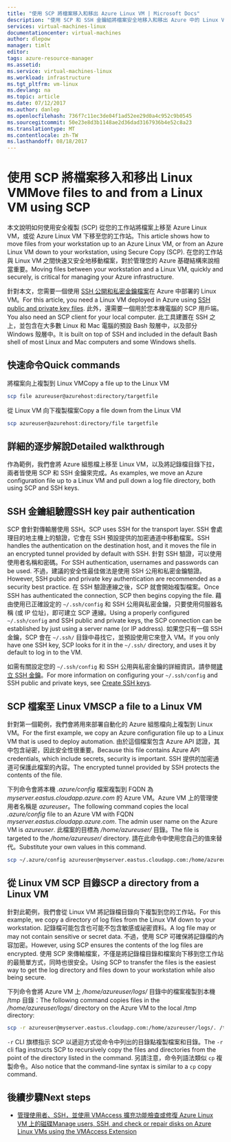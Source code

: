 ```yaml
---
title: "使用 SCP 將檔案移入和移出 Azure Linux VM | Microsoft Docs"
description: "使用 SCP 和 SSH 金鑰組將檔案安全地移入和移出 Azure 中的 Linux VM。"
services: virtual-machines-linux
documentationcenter: virtual-machines
author: dlepow
manager: timlt
editor: 
tags: azure-resource-manager
ms.assetid: 
ms.service: virtual-machines-linux
ms.workload: infrastructure
ms.tgt_pltfrm: vm-linux
ms.devlang: na
ms.topic: article
ms.date: 07/12/2017
ms.author: danlep
ms.openlocfilehash: 736f7c11ec3de04f1ad52ee29d0a4c952c9b0545
ms.sourcegitcommit: 50e23e8d3b1148ae2d36dad3167936b4e52c8a23
ms.translationtype: MT
ms.contentlocale: zh-TW
ms.lasthandoff: 08/18/2017
---
```

# <a name="move-files-to-and-from-a-linux-vm-using-scp"></a><span data-ttu-id="16a8f-103">使用 SCP 將檔案移入和移出 Linux VM</span><span class="sxs-lookup"><span data-stu-id="16a8f-103">Move files to and from a Linux VM using SCP</span></span>

<span data-ttu-id="16a8f-104">本文說明如何使用安全複製 (SCP) 從您的工作站將檔案上移至 Azure Linux VM，或從 Azure Linux VM 下移至您的工作站。</span><span class="sxs-lookup"><span data-stu-id="16a8f-104">This article shows how to move files from your workstation up to an Azure Linux VM, or from an Azure Linux VM down to your workstation, using Secure Copy (SCP).</span></span> <span data-ttu-id="16a8f-105">在您的工作站與 Linux VM 之間快速又安全地移動檔案，對於管理您的 Azure 基礎結構來說相當重要。</span><span class="sxs-lookup"><span data-stu-id="16a8f-105">Moving files between your workstation and a Linux VM, quickly and securely, is critical for managing your Azure infrastructure.</span></span> 

<span data-ttu-id="16a8f-106">針對本文，您需要一個使用 [SSH 公開和私密金鑰檔案](mac-create-ssh-keys.md?toc=%2fazure%2fvirtual-machines%2flinux%2ftoc.json)在 Azure 中部署的 Linux VM。</span><span class="sxs-lookup"><span data-stu-id="16a8f-106">For this article, you need a Linux VM deployed in Azure using [SSH public and private key files](mac-create-ssh-keys.md?toc=%2fazure%2fvirtual-machines%2flinux%2ftoc.json).</span></span> <span data-ttu-id="16a8f-107">此外，還需要一個用於您本機電腦的 SCP 用戶端。</span><span class="sxs-lookup"><span data-stu-id="16a8f-107">You also need an SCP client for your local computer.</span></span> <span data-ttu-id="16a8f-108">此工具建置在 SSH 之上，並包含在大多數 Linux 和 Mac 電腦的預設 Bash 殼層中，以及部分 Windows 殼層中。</span><span class="sxs-lookup"><span data-stu-id="16a8f-108">It is built on top of SSH and included in the default Bash shell of most Linux and Mac computers and some Windows shells.</span></span>

## <a name="quick-commands"></a><span data-ttu-id="16a8f-109">快速命令</span><span class="sxs-lookup"><span data-stu-id="16a8f-109">Quick commands</span></span>

<span data-ttu-id="16a8f-110">將檔案向上複製到 Linux VM</span><span class="sxs-lookup"><span data-stu-id="16a8f-110">Copy a file up to the Linux VM</span></span>

```bash
scp file azureuser@azurehost:directory/targetfile
```

<span data-ttu-id="16a8f-111">從 Linux VM 向下複製檔案</span><span class="sxs-lookup"><span data-stu-id="16a8f-111">Copy a file down from the Linux VM</span></span>

```bash
scp azureuser@azurehost:directory/file targetfile
```

## <a name="detailed-walkthrough"></a><span data-ttu-id="16a8f-112">詳細的逐步解說</span><span class="sxs-lookup"><span data-stu-id="16a8f-112">Detailed walkthrough</span></span>

<span data-ttu-id="16a8f-113">作為範例，我們會將 Azure 組態檔上移至 Linux VM，以及將記錄檔目錄下拉，兩者皆使用 SCP 和 SSH 金鑰來完成。</span><span class="sxs-lookup"><span data-stu-id="16a8f-113">As examples, we move an Azure configuration file up to a Linux VM and pull down a log file directory, both using SCP and SSH keys.</span></span>   

## <a name="ssh-key-pair-authentication"></a><span data-ttu-id="16a8f-114">SSH 金鑰組驗證</span><span class="sxs-lookup"><span data-stu-id="16a8f-114">SSH key pair authentication</span></span>

<span data-ttu-id="16a8f-115">SCP 會針對傳輸層使用 SSH。</span><span class="sxs-lookup"><span data-stu-id="16a8f-115">SCP uses SSH for the transport layer.</span></span> <span data-ttu-id="16a8f-116">SSH 會處理目的地主機上的驗證，它會在 SSH 預設提供的加密通道中移動檔案。</span><span class="sxs-lookup"><span data-stu-id="16a8f-116">SSH handles the authentication on the destination host, and it moves the file in an encrypted tunnel provided by default with SSH.</span></span> <span data-ttu-id="16a8f-117">針對 SSH 驗證，可以使用使用者名稱和密碼。</span><span class="sxs-lookup"><span data-stu-id="16a8f-117">For SSH authentication, usernames and passwords can be used.</span></span> <span data-ttu-id="16a8f-118">不過，建議的安全性最佳做法是使用 SSH 公用和私密金鑰驗證。</span><span class="sxs-lookup"><span data-stu-id="16a8f-118">However, SSH public and private key authentication are recommended as a security best practice.</span></span> <span data-ttu-id="16a8f-119">在 SSH 驗證連線之後，SCP 就會開始複製檔案。</span><span class="sxs-lookup"><span data-stu-id="16a8f-119">Once SSH has authenticated the connection, SCP then begins copying the file.</span></span> <span data-ttu-id="16a8f-120">藉由使用已正確設定的 `~/.ssh/config` 和 SSH 公用與私密金鑰，只要使用伺服器名稱 (或 IP 位址)，即可建立 SCP 連線。</span><span class="sxs-lookup"><span data-stu-id="16a8f-120">Using a properly configured `~/.ssh/config` and SSH public and private keys, the SCP connection can be established by just using a server name (or IP address).</span></span> <span data-ttu-id="16a8f-121">如果您只有一個 SSH 金鑰，SCP 會在 `~/.ssh/` 目錄中尋找它，並預設使用它來登入 VM。</span><span class="sxs-lookup"><span data-stu-id="16a8f-121">If you only have one SSH key, SCP looks for it in the `~/.ssh/` directory, and uses it by default to log in to the VM.</span></span>

<span data-ttu-id="16a8f-122">如需有關設定您的 `~/.ssh/config` 和 SSH 公用與私密金鑰的詳細資訊，請參閱[建立 SSH 金鑰](mac-create-ssh-keys.md?toc=%2fazure%2fvirtual-machines%2flinux%2ftoc.json)。</span><span class="sxs-lookup"><span data-stu-id="16a8f-122">For more information on configuring your `~/.ssh/config` and SSH public and private keys, see [Create SSH keys](mac-create-ssh-keys.md?toc=%2fazure%2fvirtual-machines%2flinux%2ftoc.json).</span></span>

## <a name="scp-a-file-to-a-linux-vm"></a><span data-ttu-id="16a8f-123">SCP 檔案至 Linux VM</span><span class="sxs-lookup"><span data-stu-id="16a8f-123">SCP a file to a Linux VM</span></span>

<span data-ttu-id="16a8f-124">針對第一個範例，我們會將用來部署自動化的 Azure 組態檔向上複製到 Linux VM。</span><span class="sxs-lookup"><span data-stu-id="16a8f-124">For the first example, we copy an Azure configuration file up to a Linux VM that is used to deploy automation.</span></span> <span data-ttu-id="16a8f-125">由於這個檔案包含 Azure API 認證，其中包含祕密，因此安全性很重要。</span><span class="sxs-lookup"><span data-stu-id="16a8f-125">Because this file contains Azure API credentials, which include secrets, security is important.</span></span> <span data-ttu-id="16a8f-126">SSH 提供的加密通道可保護此檔案的內容。</span><span class="sxs-lookup"><span data-stu-id="16a8f-126">The encrypted tunnel provided by SSH protects the contents of the file.</span></span>

<span data-ttu-id="16a8f-127">下列命令會將本機 *.azure/config* 檔案複製到 FQDN 為 *myserver.eastus.cloudapp.azure.com* 的 Azure VM。Azure VM 上的管理使用者名稱是 *azureuser*。</span><span class="sxs-lookup"><span data-stu-id="16a8f-127">The following command copies the local *.azure/config* file to an Azure VM with FQDN *myserver.eastus.cloudapp.azure.com*. The admin user name on the Azure VM is *azureuser*.</span></span> <span data-ttu-id="16a8f-128">此檔案的目標為 */home/azureuser/* 目錄。</span><span class="sxs-lookup"><span data-stu-id="16a8f-128">The file is targeted to the */home/azureuser/* directory.</span></span> <span data-ttu-id="16a8f-129">請在此命令中使用您自己的值來替代。</span><span class="sxs-lookup"><span data-stu-id="16a8f-129">Substitute your own values in this command.</span></span>

```bash
scp ~/.azure/config azureuser@myserver.eastus.cloudapp.com:/home/azureuser/config
```

## <a name="scp-a-directory-from-a-linux-vm"></a><span data-ttu-id="16a8f-130">從 Linux VM SCP 目錄</span><span class="sxs-lookup"><span data-stu-id="16a8f-130">SCP a directory from a Linux VM</span></span>

<span data-ttu-id="16a8f-131">針對此範例，我們會從 Linux VM 將記錄檔目錄向下複製到您的工作站。</span><span class="sxs-lookup"><span data-stu-id="16a8f-131">For this example, we copy a directory of log files from the Linux VM down to your workstation.</span></span> <span data-ttu-id="16a8f-132">記錄檔可能包含也可能不包含敏感或祕密資料。</span><span class="sxs-lookup"><span data-stu-id="16a8f-132">A log file may or may not contain sensitive or secret data.</span></span> <span data-ttu-id="16a8f-133">不過，使用 SCP 可確保將記錄檔的內容加密。</span><span class="sxs-lookup"><span data-stu-id="16a8f-133">However, using SCP ensures the contents of the log files are encrypted.</span></span> <span data-ttu-id="16a8f-134">使用 SCP 來傳輸檔案，不僅是將記錄檔目錄和檔案向下移到您工作站的最簡單方式，同時也很安全。</span><span class="sxs-lookup"><span data-stu-id="16a8f-134">Using SCP to transfer the files is the easiest way to get the log directory and files down to your workstation while also being secure.</span></span>

<span data-ttu-id="16a8f-135">下列命令會將 Azure VM 上 */home/azureuser/logs/* 目錄中的檔案複製到本機 /tmp 目錄：</span><span class="sxs-lookup"><span data-stu-id="16a8f-135">The following command copies files in the */home/azureuser/logs/* directory on the Azure VM to the local /tmp directory:</span></span>

```bash
scp -r azureuser@myserver.eastus.cloudapp.com:/home/azureuser/logs/. /tmp/
```

<span data-ttu-id="16a8f-136">`-r` CLI 旗標指示 SCP 以遞迴方式從命令中列出的目錄點複製檔案和目錄。</span><span class="sxs-lookup"><span data-stu-id="16a8f-136">The `-r` cli flag instructs SCP to recursively copy the files and directories from the point of the directory listed in the command.</span></span>  <span data-ttu-id="16a8f-137">另請注意，命令列語法類似 `cp` 複製命令。</span><span class="sxs-lookup"><span data-stu-id="16a8f-137">Also notice that the command-line syntax is similar to a `cp` copy command.</span></span>

## <a name="next-steps"></a><span data-ttu-id="16a8f-138">後續步驟</span><span class="sxs-lookup"><span data-stu-id="16a8f-138">Next steps</span></span>

* [<span data-ttu-id="16a8f-139">管理使用者、SSH，並使用 VMAccess 擴充功能檢查或修復 Azure Linux VM 上的磁碟</span><span class="sxs-lookup"><span data-stu-id="16a8f-139">Manage users, SSH, and check or repair disks on Azure Linux VMs using the VMAccess Extension</span></span>](using-vmaccess-extension.md?toc=%2fazure%2fvirtual-machines%2flinux%2ftoc.json)